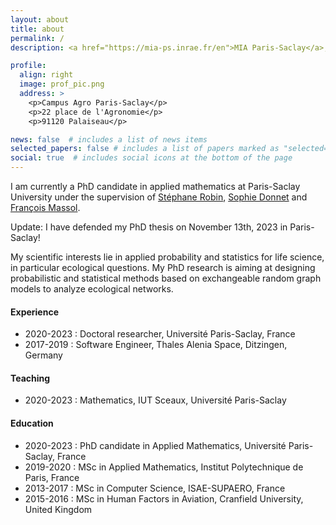 ```yaml
---
layout: about
title: about
permalink: /
description: <a href="https://mia-ps.inrae.fr/en">MIA Paris-Saclay</a>, Université Paris-Saclay, AgroParisTech, INRAE.

profile:
  align: right
  image: prof_pic.png
  address: >
    <p>Campus Agro Paris-Saclay</p>
    <p>22 place de l'Agronomie</p>
    <p>91120 Palaiseau</p>

news: false  # includes a list of news items
selected_papers: false # includes a list of papers marked as "selected={true}"
social: true  # includes social icons at the bottom of the page
---
```


I am currently a PhD candidate in applied mathematics at Paris-Saclay University under the supervision of [Stéphane Robin](https://sites.google.com/view/srobin-lpsm/), [Sophie Donnet](https://sophiedonnet.github.io) and [François Massol](https://sites.google.com/a/polytechnique.org/francoismassol/home).

Update: I have defended my PhD thesis on November 13th, 2023 in Paris-Saclay!

My scientific interests lie in applied probability and statistics for life science, in particular ecological questions. My PhD research is aiming at designing probabilistic and statistical methods based on exchangeable random graph models to analyze ecological networks.

#### Experience

- 2020-2023 : Doctoral researcher, Université Paris-Saclay, France
- 2017-2019 : Software Engineer, Thales Alenia Space, Ditzingen, Germany

#### Teaching

- 2020-2023 : Mathematics, IUT Sceaux, Université Paris-Saclay

#### Education

- 2020-2023 : PhD candidate in Applied Mathematics, Université Paris-Saclay, France
- 2019-2020 : MSc in Applied Mathematics, Institut Polytechnique de Paris, France
- 2013-2017 : MSc in Computer Science, ISAE-SUPAERO, France
- 2015-2016 : MSc in Human Factors in Aviation, Cranfield University, United Kingdom